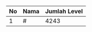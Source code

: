 | No | Nama            | Jumlah Level |
|----|-----------------|--------------|
| 1  | #    |    4243        |
